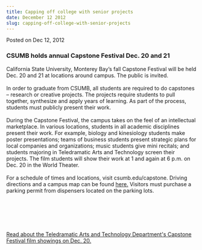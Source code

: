 ```yaml
---
title: Capping off college with senior projects
date: December 12 2012
slug: capping-off-college-with-senior-projects
---
```


 



<span class="date">Posted on Dec 12, 2012    </span>
<h3>CSUMB holds annual Capstone Festival Dec. 20 and 21</h3>
<p>California State University, Monterey Bay&#x2019;s fall Capstone
Festival will be held Dec. 20 and 21 at locations around campus.
The public is invited.<br>
<br>
In order to graduate from CSUMB, all students are required to do
capstones &#x2013; research or creative projects. The projects require
students to pull together, synthesize and apply years of learning.
As part of the process, students must publicly present their
work.<br>
<br>
During the Capstone Festival, the campus takes on the feel of an
intellectual marketplace. In various locations, students in all
academic disciplines present their work. For example, biology and
kinesiology students make poster presentations; teams of business
students present strategic plans for local companies and
organizations; music students give mini recitals; and students
majoring in Teledramatic Arts and Technology screen their projects.
The film students will show their work at 1 and again at 6 p.m. on
Dec. 20 in the World Theater.<br>
<br>
For a schedule of times and locations, visit csumb.edu/capstone.
Driving directions and a campus map can be found <a href="https://csumb.edu/map" rel="nofollow">here.</a>&#xA0;Visitors must
purchase a parking permit from dispensers located on the parking
lots.&#xA0;</br></br></br></br></br></br></p>
<p><a href="../../nov/30/film-students-work-be-shown-dec-20.html" rel="nofollow">Read about the Teledramatic Arts and Technology
Department&apos;s Capstone Festival film showings on Dec. 20.</a></p>





 
